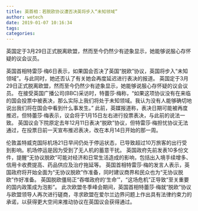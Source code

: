 ```yaml
---
title: 英首相：若脱欧协议遭否决英将步入“未知领域”
author: wetech
date: 2019-01-07 10:16:34
tags: 
categories: 
---
```

英国定于3月29日正式脱离欧盟，然而至今仍然少有迹象显示，她能够说服心存怀疑的议会议员。
<!-- more -->
英国首相特雷莎·梅6日表示，如果国会否决了英国“脱欧”协议，英国将步入“未知领域”。与此同时，她还否认了有关她会再度延迟进行表决的报道。
英国定于3月29日正式脱离欧盟，然而至今仍然少有迹象显示，她能够说服心存怀疑的议会议员。
在接受英国广播公司(BBC)采访时，特蕾莎·梅称，“如果这项协议没有在来临的国会投票中被表决，那么实际上我们将处于未知领域。我认为没有人能够确切地说出我们将在国会中看到什么事发生。”
此前，英媒报道称，表决日期可能被再度推迟，但特蕾莎·梅表示，议会将于1月15日左右进行投票表决，与此前的说法一致。
英国议会下院原定去年12月11日表决“脱欧”协议，但特雷莎·梅担忧协议无法通过，在投票日前一天宣布推迟表决，改在本月14日开始的那一周。
 
 
伦敦盖特威克国际机场21日早间仍处于停运状态，已导致超过10万旅客的出行受到影响。机场停运是因为受到了无人机的蓄意干扰。
英国政府先前发表10多份文件，提醒“无协议脱欧”可能对经济和日常生活造成的影响，包括出入境手续增多、信用卡收费提高、药品供应及治疗拖延等。
英国首相特雷莎·梅的发言人表示，英国政府将开始全面为“无协议脱欧”作准备，同时建议商界和民众也为“无协议脱欧”作好准备。
英国脱欧僵局正“吞噬政府的‘生命’”，“这场危机”正导致“至关重要的国内政策成为泡影”。
此次欧盟冬季峰会期间，英国首相特蕾莎·梅就“脱欧”协议与欧盟领导人再次进行磋商，寻求欧盟在爱尔兰边界问题上作出具有法律约束力的承诺，以获得更大空间来推动协议在英国议会获得通过。
